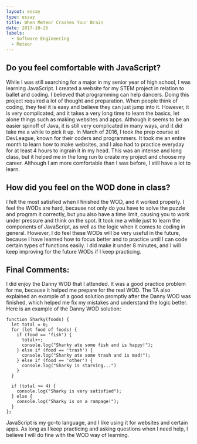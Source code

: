 ```yaml
---
layout: essay
type: essay
title: When Meteor Crashes Your Brain
date: 2017-10-26
labels:
  - Software Engineering
  - Meteor
---
```


## Do you feel comfortable with JavaScript?

While I was still searching for a major in my senior year of high school, I was learning JavaScript.  I created a website for my STEM project in relation to ballet and coding.  I believed that programming can help dancers. Doing this project required a lot of thought and preparation.  When people think of coding, they feel it is easy and believe they can just jump into it.  However, it is very complicated, and it takes a very long time to learn the basics, let alone things such as making websites and apps. Although it seems to be an easier spinoff of Java, it is still very complicated in many ways, and it did take me a while to pick it up.  In March of 2016, I took the prep course at DevLeague, known for their coders and programmers.  It took me an entire month to learn how to make websites, and I also had to practice everyday for at least 4 hours to ingrain it in my head.  This was an intense and long class, but it helped me in the long run to create my project and choose my career.  Although I am more comfortable than I was before, I still have a lot to learn.

## How did you feel on the WOD done in class?

I felt the most satisfied when I finished the WOD, and it worked properly.  I feel the WODs are hard, because not only do you have to solve the puzzle and program it correctly, but you also have a time limit, causing you to work under pressure and think on the spot.  It took me a while just to learn the components of JavaScript, as well as the logic when it comes to coding in general.  However, I do feel these WODs will be very useful in the future, because I have learned how to focus better and to practice until I can code certain types of functions easily.  I did make it under 8 minutes, and I will keep improving for the future WODs if I keep practicing.

## Final Comments:

I did enjoy the Danny WOD that I attended.  It was a good practice problem for me, because it helped me prepare for the real WOD.  The TA also explained an example of a good solution promptly after the Danny WOD was finished, which helped me fix my mistakes and understand the logic better. Here is an example of the Danny WOD solution:

```
function Sharky(foods) {
  let total = 0;
  for (let food of foods) {
    if (food == 'fish') {
      total++;
      console.log("Sharky ate some fish and is happy!");
    } else if (food == 'trash') {
      console.log("Sharky ate some trash and is mad!");
    } else if (food == 'other') {
      console.log("Sharky is starving...")
    }
  }

  if (total >= 4) {
    console.log("Sharky is very satisfied");
  } else {
    console.log("Sharky is on a rampage!");
  }
};
```

JavaScript is my go-to language, and I like using it for websites and certain apps.  As long as I keep practicing and asking questions when I need help, I believe I will do fine with the WOD way of learning.
